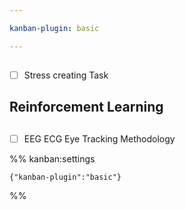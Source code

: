 ```yaml
---

kanban-plugin: basic

---
```


## 

- [ ] Stress creating Task


## Reinforcement Learning



## 

- [ ] EEG ECG Eye Tracking Methodology




%% kanban:settings
```
{"kanban-plugin":"basic"}
```
%%